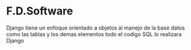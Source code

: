 # F.D.Software

Django tiene un enfoque orientado a objetos al manejo de la base datos como las tablas y los demas elementos todo el codigo SQL lo realizara Django
